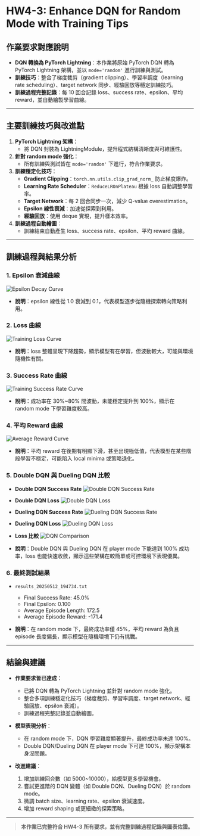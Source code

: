 # HW4-3: Enhance DQN for Random Mode with Training Tips

## 作業要求對應說明

- **DQN 轉換為 PyTorch Lightning**：本作業將原始 PyTorch DQN 轉為 PyTorch Lightning 架構，並以 `mode='random'` 進行訓練與測試。
- **訓練技巧**：整合了梯度裁剪（gradient clipping）、學習率調度（learning rate scheduling）、target network 同步、經驗回放等穩定訓練技巧。
- **訓練過程完整記錄**：每 10 回合記錄 loss、success rate、epsilon、平均 reward，並自動繪製學習曲線。

---

## 主要訓練技巧與改進點

1. **PyTorch Lightning 架構**：
   - 將 DQN 封裝為 LightningModule，提升程式結構清晰度與可維護性。
2. **針對 random mode 強化**：
   - 所有訓練與測試皆在 `mode='random'` 下進行，符合作業要求。
3. **訓練穩定化技巧**：
   - **Gradient Clipping**：`torch.nn.utils.clip_grad_norm_` 防止梯度爆炸。
   - **Learning Rate Scheduler**：`ReduceLROnPlateau` 根據 loss 自動調整學習率。
   - **Target Network**：每 2 回合同步一次，減少 Q-value overestimation。
   - **Epsilon 線性衰減**：加速從探索到利用。
   - **經驗回放**：使用 deque 實現，提升樣本效率。
4. **訓練過程自動繪圖**：
   - 訓練結束自動產生 loss、success rate、epsilon、平均 reward 曲線。

---

## 訓練過程與結果分析

### 1. Epsilon 衰減曲線
![Epsilon Decay Curve](4-3result/training_epsilon_curve.png)
- **說明**：epsilon 線性從 1.0 衰減到 0.1，代表模型逐步從隨機探索轉向策略利用。

### 2. Loss 曲線
![Training Loss Curve](4-3result/training_loss_curve.png)
- **說明**：loss 整體呈現下降趨勢，顯示模型有在學習，但波動較大，可能與環境隨機性有關。

### 3. Success Rate 曲線
![Training Success Rate Curve](4-3result/training_success_rate_curve.png)
- **說明**：成功率在 30%~80% 間波動，未能穩定提升到 100%，顯示在 random mode 下學習難度較高。

### 4. 平均 Reward 曲線
![Average Reward Curve](4-3result/training_avg_reward_curve.png)
- **說明**：平均 reward 在後期有明顯下滑，甚至出現極低值，代表模型在某些階段學習不穩定，可能陷入 local minima 或策略退化。

### 5. Double DQN 與 Dueling DQN 比較

- **Double DQN Success Rate**
  ![Double DQN Success Rate](4-3result/double_dqn_success_rate.png)
- **Double DQN Loss**
  ![Double DQN Loss](4-3result/double_dqn_training_loss.png)
- **Dueling DQN Success Rate**
  ![Dueling DQN Success Rate](4-3result/dueling_dqn_success_rate.png)
- **Dueling DQN Loss**
  ![Dueling DQN Loss](4-3result/dueling_dqn_training_loss.png)
- **Loss 比較**
  ![DQN Comparison](4-3result/dqn_comparison.png)

- **說明**：Double DQN 與 Dueling DQN 在 player mode 下能達到 100% 成功率，loss 也能快速收斂，顯示這些架構在較簡單或可控環境下表現優異。

### 6. 最終測試結果

- `results_20250512_194734.txt`
  - Final Success Rate: 45.0%
  - Final Epsilon: 0.100
  - Average Episode Length: 172.5
  - Average Episode Reward: -171.4

- **說明**：在 random mode 下，最終成功率僅 45%，平均 reward 為負且 episode 長度偏長，顯示模型在隨機環境下仍有挑戰。

---

## 結論與建議

- **作業要求皆已達成**：
  - 已將 DQN 轉為 PyTorch Lightning 並針對 random mode 強化。
  - 整合多項訓練穩定化技巧（梯度裁剪、學習率調度、target network、經驗回放、epsilon 衰減）。
  - 訓練過程完整記錄並自動繪圖。

- **模型表現分析**：
  - 在 random mode 下，DQN 學習難度顯著提升，最終成功率未達 100%。
  - Double DQN/Dueling DQN 在 player mode 下可達 100%，顯示架構本身沒問題。

- **改進建議**：
  1. 增加訓練回合數（如 5000~10000），給模型更多學習機會。
  2. 嘗試更進階的 DQN 變體（如 Double DQN、Dueling DQN）於 random mode。
  3. 微調 batch size、learning rate、epsilon 衰減速度。
  4. 增加 reward shaping 或更細緻的探索策略。

---

> **本作業已完整符合 HW4-3 所有要求，並有完整訓練過程記錄與圖表佐證。**
